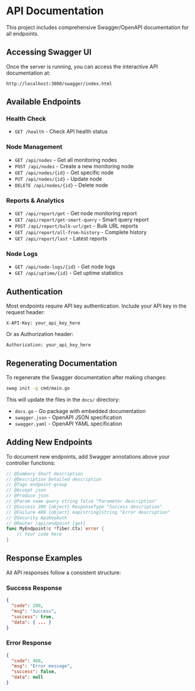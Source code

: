 # API Documentation

This project includes comprehensive Swagger/OpenAPI documentation for all endpoints.

## Accessing Swagger UI

Once the server is running, you can access the interactive API documentation at:

```
http://localhost:3000/swagger/index.html
```

## Available Endpoints

### Health Check
- `GET /health` - Check API health status

### Node Management
- `GET /api/nodes` - Get all monitoring nodes
- `POST /api/nodes` - Create a new monitoring node
- `GET /api/nodes/{id}` - Get specific node
- `PUT /api/nodes/{id}` - Update node
- `DELETE /api/nodes/{id}` - Delete node

### Reports & Analytics
- `GET /api/report/get` - Get node monitoring report
- `GET /api/report/get-smart-query` - Smart query report
- `POST /api/report/bulk-url/get` - Bulk URL reports
- `GET /api/report/all-from-history` - Complete history
- `GET /api/report/last` - Latest reports

### Node Logs
- `GET /api/node-logs/{id}` - Get node logs
- `GET /api/uptime/{id}` - Get uptime statistics

## Authentication

Most endpoints require API key authentication. Include your API key in the request header:

```
X-API-Key: your_api_key_here
```

Or as Authorization header:

```
Authorization: your_api_key_here
```

## Regenerating Documentation

To regenerate the Swagger documentation after making changes:

```bash
swag init -g cmd/main.go
```

This will update the files in the `docs/` directory:
- `docs.go` - Go package with embedded documentation
- `swagger.json` - OpenAPI JSON specification
- `swagger.yaml` - OpenAPI YAML specification

## Adding New Endpoints

To document new endpoints, add Swagger annotations above your controller functions:

```go
// @Summary Short description
// @Description Detailed description
// @Tags endpoint-group
// @Accept json
// @Produce json
// @Param name query string false "Parameter description"
// @Success 200 {object} ResponseType "Success description"
// @Failure 400 {object} map[string]string "Error description"
// @Security ApiKeyAuth
// @Router /api/endpoint [get]
func MyEndpoint(c *fiber.Ctx) error {
    // Your code here
}
```

## Response Examples

All API responses follow a consistent structure:

### Success Response
```json
{
  "code": 200,
  "msg": "Success",
  "success": true,
  "data": { ... }
}
```

### Error Response
```json
{
  "code": 400,
  "msg": "Error message",
  "success": false,
  "data": null
}
```
